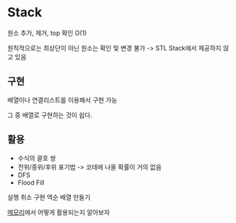 # Stack
원소 추가, 제거, top 확인 O(1)

원칙적으로는 최상단이 아닌 원소는 확인 및 변경 불가 -> STL Stack에서 제공하지 않고 있음

## 구현
배열이나 연결리스트를 이용해서 구현 가능 

그 중 배열로 구현하는 것이 쉽다.

## 활용
- 수식의 괄호 쌍
- 전위/중위/후위 표기법 -> 코테에 나올 확률이 거의 없음
- DFS
- Flood Fill

실행 취소 구현
역순 배열 만들기

[메모리](Memory)에서 어떻게 활용되는지 알아보자